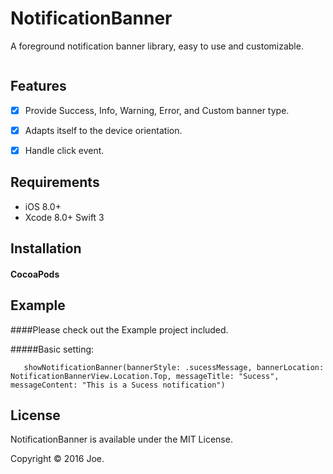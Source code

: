 NotificationBanner
=======
A foreground notification banner library, easy to use and customizable.

<img src=""  />

Features
----------

- [x] Provide Success, Info, Warning, Error, and Custom banner type.
- [x] Adapts itself to the device orientation.
- [x] Handle click event.


Requirements
----------

- iOS 8.0+
- Xcode 8.0+ Swift 3

Installation
----------

#### CocoaPods



Example
----------

####Please check out the Example project included.

#####Basic setting:

       showNotificationBanner(bannerStyle: .sucessMessage, bannerLocation: NotificationBannerView.Location.Top, messageTitle: "Sucess", messageContent: "This is a Sucess notification")


License
----------

NotificationBanner is available under the MIT License.

Copyright © 2016 Joe.

